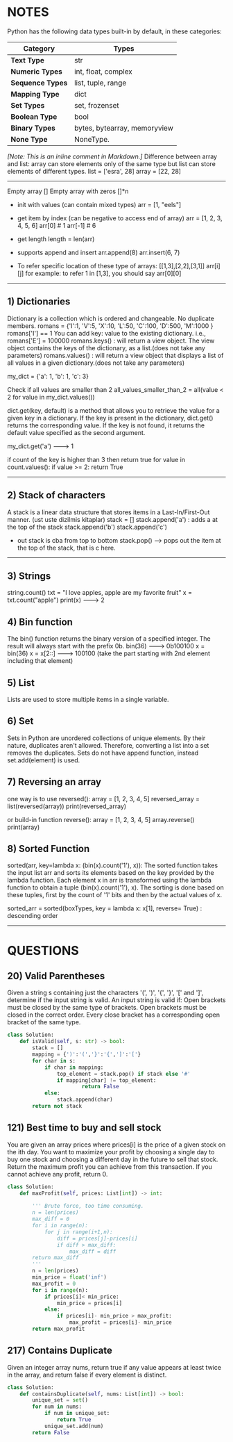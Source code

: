 # NOTES 
Python has the following data types built-in by default, in these categories:

| **Category**    | **Types**                        |
|-----------------|-----------------------------------|
| **Text Type**   | str                               |
| **Numeric Types**| int, float, complex               |
| **Sequence Types** | list, tuple, range               |
| **Mapping Type** | dict                              |
| **Set Types**   | set, frozenset                     |
| **Boolean Type**| bool                              |
| **Binary Types**| bytes, bytearray, memoryview      |
| **None Type**   | NoneType.                         |

*[Note: This is an inline comment in Markdown.]*
Difference between array and list: array can store elements only of the same type but list can store elements of different types.
list = ['esra', 28]
array = [22, 28]
********************************************************************************************************************************************************************


Empty array []
Empty array with zeros []*n

* init with values (can contain mixed types)
arr = [1, "eels"]

* get item by index (can be negative to access end of array)
arr = [1, 2, 3, 4, 5, 6]
arr[0]  # 1
arr[-1] # 6

* get length
length = len(arr)

* supports append and insert
arr.append(8)
arr.insert(6, 7)

* To refer specific location of these type of arrays: [[1,3],[2,2],[3,1]]
  arr[i][j]
  for example: to refer 1 in [1,3], you should say arr[0][0]
********************************************************************************************************************************************************************
## 1) Dictionaries
Dictionary is a collection which is ordered and changeable. No duplicate members.
romans = {'I':1, 'V':5, 'X':10, 'L':50, 'C':100, 'D':500, 'M':1000 }
romans['I'] == 1
You can add key: value to the existing dictionary. i.e., romans['E'] = 100000
romans.keys() : will return a view object. The view object contains the keys of the dictionary, as a list.(does not take any parameters)
romans.values() : will return a view object that displays a list of all values in a given dictionary.(does not take any parameters)


my_dict = {'a': 1, 'b': 1, 'c': 3}

Check if all values are smaller than 2
all_values_smaller_than_2 = all(value < 2 for value in my_dict.values())


dict.get(key, default) is a method that allows you to retrieve the value for a given key in a dictionary. 
If the key is present in the dictionary, dict.get() returns the corresponding value. 
If the key is not found, it returns the default value specified as the second argument.

my_dict.get('a') ---> 1

if count of the key is higher than 3 then return true
for value in count.values():
            if value >= 2:
                return True
********************************************************************************************************************************************************************

## 2) Stack of characters
A stack is a linear data structure that stores items in a Last-In/First-Out manner. (ust uste dizilmis kitaplar)
stack = []
stack.append('a') : adds a at the top of the stack
stack.append('b')
stack.append('c')
* out stack is cba from top to bottom
stack.pop() --> pops out the item at the top of the stack, that is c here.
********************************************************************************************************************************************************************

## 3) Strings

string.count()
txt = "I love apples, apple are my favorite fruit"
x = txt.count("apple")
print(x) ---> 2


## 4) Bin function

The bin() function returns the binary version of a specified integer. The result will always start with the prefix 0b.
bin(36) ---> 0b100100
x = bin(36)
x = x[2::] ---> 100100 (take the part starting with 2nd element including that element)


## 5) List
Lists are used to store multiple items in a single variable.


## 6) Set
Sets in Python are unordered collections of unique elements. 
By their nature, duplicates aren't allowed. Therefore, converting a list into a set removes the duplicates.
Sets do not have append function, instead set.add(element) is used.

## 7) Reversing an array
one way is to use reversed():
array = [1, 2, 3, 4, 5]
reversed_array = list(reversed(array))
print(reversed_array)  

or build-in function reverse():
array = [1, 2, 3, 4, 5]
array.reverse()
print(array)  

## 8) Sorted Function

sorted(arr, key=lambda x: (bin(x).count('1'), x)): 
The sorted function takes the input list arr and sorts its elements based on the key provided by the lambda function. Each element x in arr is transformed using the lambda function to obtain a tuple (bin(x).count('1'), x). The sorting is done based on these tuples, first by the count of '1' bits and then by the actual values of x.

sorted_arr = sorted(boxTypes, key = lambda x: x[1], reverse= True) : descending order 


********************************************************************************************************************************************************************

# QUESTIONS 

## 20) Valid Parentheses
Given a string s containing just the characters '(', ')', '{', '}', '[' and ']', determine if the input string is valid.
An input string is valid if:
Open brackets must be closed by the same type of brackets.
Open brackets must be closed in the correct order.
Every close bracket has a corresponding open bracket of the same type.

``` python
class Solution:
    def isValid(self, s: str) -> bool:
        stack = []
        mapping = {')':'(','}':'{',']':'['}
        for char in s:
            if char in mapping:
                top_element = stack.pop() if stack else '#'
                if mapping[char] != top_element:
                        return False  
            else:
                stack.append(char)
        return not stack
```

## 121) Best time to buy and sell stock
You are given an array prices where prices[i] is the price of a given stock on the ith day.
You want to maximize your profit by choosing a single day to buy one stock and choosing a different day in the future to sell that stock.
Return the maximum profit you can achieve from this transaction. If you cannot achieve any profit, return 0.

``` python
class Solution:
    def maxProfit(self, prices: List[int]) -> int:
        
        ''' Brute force, too time consuming.
        n = len(prices)
        max_diff = 0
        for i in range(n):
            for j in range(i+1,n):
                diff = prices[j]-prices[i]
                if diff > max_diff:
                    max_diff = diff
        return max_diff
        '''
        n = len(prices)
        min_price = float('inf')
        max_profit = 0
        for i in range(n):
            if prices[i]< min_price:
                min_price = prices[i]
            else:
                if prices[i]- min_price > max_profit:
                    max_profit = prices[i]- min_price
        return max_profit
```

## 217) Contains Duplicate
Given an integer array nums, return true if any value appears at least twice in the array, and return false if every element is distinct.

``` python
class Solution:
    def containsDuplicate(self, nums: List[int]) -> bool:
        unique_set = set()
        for num in nums:
            if num in unique_set:
                return True
            unique_set.add(num)
        return False

```



